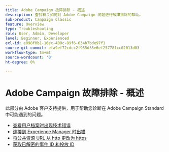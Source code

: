 ```yaml
---
title: Adobe Campaign 故障排除 - 概述
description: 查找有关如何对 Adobe Campaign 问题进行故障排除的帮助。
sub-product: Campaign Classic
feature: Overview
type: Troubleshooting
role: User, Admin, Developer
level: Beginner, Experienced
exl-id: e098f0b1-16ec-408c-89f6-634b7bde97f1
source-git-commit: efa9ef72cdcc2f955d35e6ef257781cc02013d03
workflow-type: tm+mt
source-wordcount: '0'
ht-degree: 0%

---
```


# Adobe Campaign 故障排除 - 概述

此部分由 Adobe 客户支持提供，用于帮助您诊断在 Adobe Campaign Standard 中可能遇到的问题。

* [查看用户档案时出现技术错误](/help/troubleshoot/technical-error-while-viewing-profile.md)
* [连接到 Experience Manager 时出错](/help/troubleshoot/error-aem-connection.md)
* [将公共资源 URL 从 http 更改为 https](/help/troubleshoot/change-public-resource-url.md)
* [获取已解密的事件 ID 和投放 ID](/help/troubleshoot/decrypted-eventid-and-deliveryid.md)

